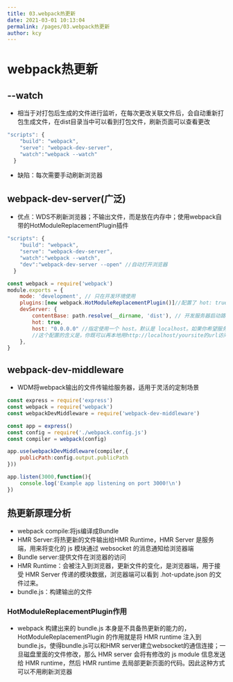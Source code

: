 ```yaml
---
title: 03.webpack热更新
date: 2021-03-01 10:13:04
permalink: /pages/03.webpack热更新
author: kcy
---
```


# webpack热更新

## --watch
* 相当于对打包后生成的文件进行监听，在每次更改关联文件后，会自动重新打包生成文件，在dist目录当中可以看到打包文件，刷新页面可以查看更改
```javascript
"scripts": {
    "build": "webpack",
    "serve": "webpack-dev-server",
    "watch":"webpack --watch"
  }
```
* 缺陷：每次需要手动刷新浏览器

## webpack-dev-server(广泛)
* 优点：WDS不刷新浏览器；不输出文件，而是放在内存中；使用webpack自带的HotModuleReplacementPlugin插件
```javascript
"scripts": {
    "build": "webpack",
    "serve": "webpack-dev-server",
    "watch":"webpack --watch",
    "dev":"webpack-dev-server --open" //自动打开浏览器
  }

const webpack = require('webpack')
module.exports = {
    mode: 'development', // 只在开发环境使用
    plugins:[new webpack.HotModuleReplacementPlugin()]//配置了 hot: true 会自动引入这个 plugin，无需编写这行代码，这里只是演示底层运作
    devServer: {
        contentBase: path.resolve(__dirname, 'dist'), // 开发服务器启动路径
        hot: true,
        host: "0.0.0.0" //指定使用一个 host。默认是 localhost。如果你希望服务器外部可访问,用4个0
        //这个配置的含义是，你既可以再本地用http://localhost/yoursite的url访问项目，也可以用http://yourip/yoursite访问项目。比如你的计算机IP地址是192.168.1.10，项目名称是app，那么你的访问url就可以是http://localhost/app，或者http://192.168.1.10/app。这样设置的好处是，当你想用非本机访问项目进行测试时，由ip地址构建的url可以对项目进行访问，同时本地还可以用localhost进行访问,如果你将ip写死了，那么localhost就无法访问了
    },
}
```
## webpack-dev-middleware
* WDM将webpack输出的文件传输给服务器，适用于灵活的定制场景
```javascript
const express = require('express')
const webpack = require('webpack')
const webpackDevMiddleware = require('webpack-dev-middleware')

const app = express()
const config = require('./webpack.config.js')
const compiler = webpack(config)

app.use(webpackDevMiddleware(compiler,{
    publicPath:config.output.publicPath
}))

app.listen(3000,function(){
    console.log('Example app listening on port 3000!\n')
})
```
## 热更新原理分析
* webpack compile:将js编译成Bundle
* HMR Server:将热更新的文件输出给HMR Runtime，HMR Server 是服务端，用来将变化的 js 模块通过 websocket 的消息通知给浏览器端
* Bundle server:提供文件在浏览器的访问
* HMR Runtime：会被注入到浏览器，更新文件的变化，是浏览器端，用于接受 HMR Server 传递的模块数据，浏览器端可以看到 .hot-update.json 的文件过来。
* bundle.js：构建输出的文件
### HotModuleReplacementPlugin作用
* webpack 构建出来的 bundle.js 本身是不具备热更新的能力的，HotModuleReplacementPlugin 的作用就是将 HMR runtime 注入到 bundle.js，使得bundle.js可以和HMR server建立websocket的通信连接；一旦磁盘里面的文件修改，那么 HMR server 会将有修改的 js module 信息发送给 HMR runtime，然后 HMR runtime 去局部更新页面的代码。因此这种方式可以不用刷新浏览器

